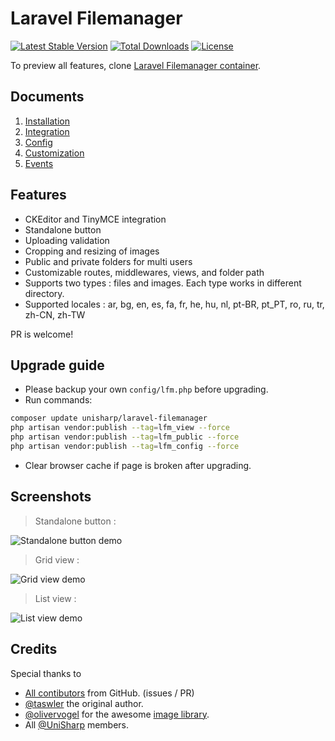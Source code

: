 # Laravel Filemanager
[![Latest Stable Version](https://poser.pugx.org/unisharp/laravel-filemanager/v/stable)](https://packagist.org/packages/unisharp/laravel-filemanager)
[![Total Downloads](https://poser.pugx.org/unisharp/laravel-filemanager/downloads)](https://packagist.org/packages/unisharp/laravel-filemanager)
[![License](https://poser.pugx.org/unisharp/laravel-filemanager/license)](https://packagist.org/packages/unisharp/laravel-filemanager)

To preview all features, clone [Laravel Filemanager container](https://github.com/UniSharp/laravel-filemanager-example-5.3).

## Documents
  1. [Installation](https://github.com/UniSharp/laravel-filemanager/blob/master/docs/installation.md)
  1. [Integration](https://github.com/UniSharp/laravel-filemanager/blob/master/docs/integration.md)
  1. [Config](https://github.com/UniSharp/laravel-filemanager/blob/master/docs/config.md)
  1. [Customization](https://github.com/UniSharp/laravel-filemanager/blob/master/docs/customization.md)
  1. [Events](https://github.com/UniSharp/laravel-filemanager/blob/master/docs/events.md)

## Features
 * CKEditor and TinyMCE integration
 * Standalone button
 * Uploading validation
 * Cropping and resizing of images
 * Public and private folders for multi users
 * Customizable routes, middlewares, views, and folder path
 * Supports two types : files and images. Each type works in different directory.
 * Supported locales : ar, bg, en, es, fa, fr, he, hu, nl, pt-BR, pt_PT, ro, ru, tr, zh-CN, zh-TW

PR is welcome!

## Upgrade guide
 * Please backup your own `config/lfm.php` before upgrading.
 * Run commands:

  ```bash
  composer update unisharp/laravel-filemanager
  php artisan vendor:publish --tag=lfm_view --force
  php artisan vendor:publish --tag=lfm_public --force
  php artisan vendor:publish --tag=lfm_config --force
  ```
 * Clear browser cache if page is broken after upgrading.

## Screenshots
> Standalone button :

![Standalone button demo](https://raw.githubusercontent.com/UniSharp/laravel-filemanager/gh_pages/images/lfm01.png)

> Grid view :

![Grid view demo](https://raw.githubusercontent.com/UniSharp/laravel-filemanager/gh_pages/images/lfm02.png)

> List view :

![List view demo](https://raw.githubusercontent.com/UniSharp/laravel-filemanager/gh_pages/images/lfm03.png)
  
## Credits
Special thanks to

 * [All contibutors](https://github.com/UniSharp/laravel-filemanager/graphs/contributors) from GitHub. (issues / PR)
 * [@taswler](https://github.com/tsawler) the original author.
 * [@olivervogel](https://github.com/olivervogel) for the awesome [image library](https://github.com/Intervention/image).
 * All [@UniSharp](https://github.com/UniSharp) members.
